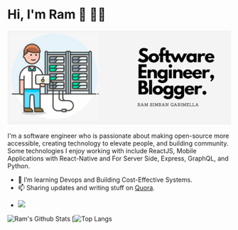# Hi, I'm Ram 👋 👨‍💻

<img src="https://github.com/rgarimella0124/rgarimella0124/blob/master/intro.png?raw=true" alt="Banner inrtroduces ram">

I'm a software engineer who is passionate about making open-source more accessible, creating technology to elevate people, and building community.
Some technologies I enjoy working with include ReactJS, Mobile Applications with React-Native and For Server Side, Express, GraphQL, and Python.

* 🌱 I’m learning Devops and Building Cost-Effective Systems.
* 📫 Sharing updates and writing stuff on <a href="https://www.quora.com/profile/Ram-Simran-Garimella">Quora</a>.
* <p align="left"><img src="https://komarev.com/ghpvc/?username=rgarimella0124&amp;label=Profile%20views&amp;color=0e75b6&amp;style=flat"/></p>


![Ram's Github Stats](https://github-readme-stats.vercel.app/api?username=rgarimella0124&show_icons=true_color=fff&icon_color=79ff97&text_color=9f9f9f&bg_color=151515)
[![Top Langs](https://github-readme-stats.vercel.app/api/top-langs/?username=rgarimella0124&layout=compact&theme=calm&show_icons=true_color=fff&icon_color=79ff97&text_color=9f9f9f&bg_color=151515)


